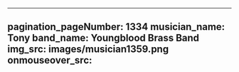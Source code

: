------
pagination_pageNumber: 1334
musician_name: Tony
band_name: Youngblood Brass Band
img_src: images/musician1359.png
onmouseover_src: 
------